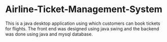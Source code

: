 # Airline-Ticket-Management-System
This is a java desktop application using which customers can book tickets for flights.
The front end was designed using java swing and the backend was done using java and mysql database.
